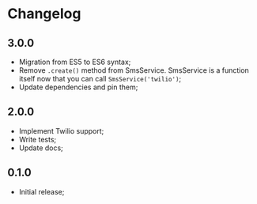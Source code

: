 # Changelog

## 3.0.0

- Migration from ES5 to ES6 syntax;
- Remove `.create()` method from SmsService. SmsService is a function itself now that you can call `SmsService('twilio')`;
- Update dependencies and pin them;

## 2.0.0

- Implement Twilio support;
- Write tests;
- Update docs;

## 0.1.0

- Initial release;
